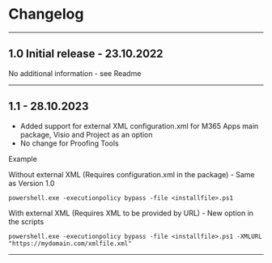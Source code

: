 # Changelog 
***
## 1.0 Initial release - 23.10.2022
No additional information - see Readme

***
## 1.1 - 28.10.2023
* Added support for external XML configuration.xml for M365 Apps main package, Visio and Project as an option 
* No change for Proofing Tools
 
Example

Without external XML (Requires configuration.xml in the package) - Same as Version 1.0 
```
powershell.exe -executionpolicy bypass -file <installfile>.ps1
```

With external XML (Requires XML to be provided by URL)  - New option in the scripts 
```
powershell.exe -executionpolicy bypass -file <installfile>.ps1 -XMLURL "https://mydomain.com/xmlfile.xml"
```
***